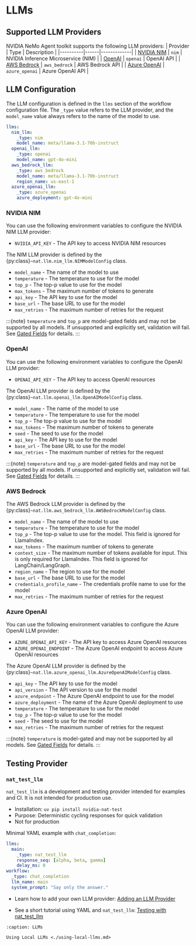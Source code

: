 <!--
SPDX-FileCopyrightText: Copyright (c) 2025, NVIDIA CORPORATION & AFFILIATES. All rights reserved.
SPDX-License-Identifier: Apache-2.0

Licensed under the Apache License, Version 2.0 (the "License");
you may not use this file except in compliance with the License.
You may obtain a copy of the License at

http://www.apache.org/licenses/LICENSE-2.0

Unless required by applicable law or agreed to in writing, software
distributed under the License is distributed on an "AS IS" BASIS,
WITHOUT WARRANTIES OR CONDITIONS OF ANY KIND, either express or implied.
See the License for the specific language governing permissions and
limitations under the License.
-->

# LLMs

## Supported LLM Providers

NVIDIA NeMo Agent toolkit supports the following LLM providers:
| Provider | Type | Description |
|----------|------|-------------|
| [NVIDIA NIM](https://build.nvidia.com) | `nim` | NVIDIA Inference Microservice (NIM) |
| [OpenAI](https://openai.com) | `openai` | OpenAI API |
| [AWS Bedrock](https://aws.amazon.com/bedrock/) | `aws_bedrock` | AWS Bedrock API |
| [Azure OpenAI](https://learn.microsoft.com/en-us/azure/ai-foundry/openai/quickstart) | `azure_openai` | Azure OpenAI API |


## LLM Configuration

The LLM configuration is defined in the `llms` section of the workflow configuration file. The `_type` value refers to the LLM provider, and the `model_name` value always refers to the name of the model to use.

```yaml
llms:
  nim_llm:
    _type: nim
    model_name: meta/llama-3.1-70b-instruct
  openai_llm:
    _type: openai
    model_name: gpt-4o-mini
  aws_bedrock_llm:
    _type: aws_bedrock
    model_name: meta/llama-3.1-70b-instruct
    region_name: us-east-1
  azure_openai_llm:
    _type: azure_openai
    azure_deployment: gpt-4o-mini
```

### NVIDIA NIM

You can use the following environment variables to configure the NVIDIA NIM LLM provider:

* `NVIDIA_API_KEY` - The API key to access NVIDIA NIM resources


The NIM LLM provider is defined by the {py:class}`~nat.llm.nim_llm.NIMModelConfig` class.

* `model_name` - The name of the model to use
* `temperature` - The temperature to use for the model
* `top_p` - The top-p value to use for the model
* `max_tokens` - The maximum number of tokens to generate
* `api_key` - The API key to use for the model
* `base_url` - The base URL to use for the model
* `max_retries` - The maximum number of retries for the request

:::{note}
`temperature` and `top_p` are model-gated fields and may not be supported by all models. If unsupported and explicitly set, validation will fail. See [Gated Fields](../../extend/gated-fields.md) for details.
:::

### OpenAI

You can use the following environment variables to configure the OpenAI LLM provider:

* `OPENAI_API_KEY` - The API key to access OpenAI resources


The OpenAI LLM provider is defined by the {py:class}`~nat.llm.openai_llm.OpenAIModelConfig` class.

* `model_name` - The name of the model to use
* `temperature` - The temperature to use for the model
* `top_p` - The top-p value to use for the model
* `max_tokens` - The maximum number of tokens to generate
* `seed` - The seed to use for the model
* `api_key` - The API key to use for the model
* `base_url` - The base URL to use for the model
* `max_retries` - The maximum number of retries for the request

:::{note}
`temperature` and `top_p` are model-gated fields and may not be supported by all models. If unsupported and explicitly set, validation will fail. See [Gated Fields](../../extend/gated-fields.md) for details.
:::

### AWS Bedrock

The AWS Bedrock LLM provider is defined by the {py:class}`~nat.llm.aws_bedrock_llm.AWSBedrockModelConfig` class.

* `model_name` - The name of the model to use
* `temperature` - The temperature to use for the model
* `top_p` - The top-p value to use for the model. This field is ignored for LlamaIndex.
* `max_tokens` - The maximum number of tokens to generate
* `context_size` - The maximum number of tokens available for input. This is only required for LlamaIndex. This field is ignored for LangChain/LangGraph.
* `region_name` - The region to use for the model
* `base_url` - The base URL to use for the model
* `credentials_profile_name` - The credentials profile name to use for the model
* `max_retries` - The maximum number of retries for the request

### Azure OpenAI

You can use the following environment variables to configure the Azure OpenAI LLM provider:

* `AZURE_OPENAI_API_KEY` - The API key to access Azure OpenAI resources
* `AZURE_OPENAI_ENDPOINT` - The Azure OpenAI endpoint to access Azure OpenAI resources

The Azure OpenAI LLM provider is defined by the {py:class}`~nat.llm.azure_openai_llm.AzureOpenAIModelConfig` class.

* `api_key` - The API key to use for the model
* `api_version` - The API version to use for the model
* `azure_endpoint` - The Azure OpenAI endpoint to use for the model
* `azure_deployment` - The name of the Azure OpenAI deployment to use
* `temperature` - The temperature to use for the model
* `top_p` - The top-p value to use for the model
* `seed` - The seed to use for the model
* `max_retries` - The maximum number of retries for the request

:::{note}
`temperature` is model-gated and may not be supported by all models. See [Gated Fields](../../extend/gated-fields.md) for details.
:::

## Testing Provider
### `nat_test_llm`
`nat_test_llm` is a development and testing provider intended for examples and CI. It is not intended for production use.

* Installation: `uv pip install nvidia-nat-test`
* Purpose: Deterministic cycling responses for quick validation
* Not for production

Minimal YAML example with `chat_completion`:

```yaml
llms:
  main:
    _type: nat_test_llm
    response_seq: [alpha, beta, gamma]
    delay_ms: 0
workflow:
  _type: chat_completion
  llm_name: main
  system_prompt: "Say only the answer."
```

* Learn how to add your own LLM provider: [Adding an LLM Provider](../../extend/adding-an-llm-provider.md)
<!-- vale off -->
* See a short tutorial using YAML and `nat_test_llm`: [Testing with nat_test_llm](../../tutorials/testing-with-nat-test-llm.md)
<!-- vale on -->

```{toctree}
:caption: LLMs

Using Local LLMs <./using-local-llms.md>
```
